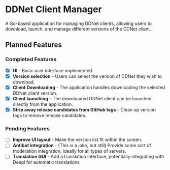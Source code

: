 # DDNet Client Manager

A Go-based application for managing DDNet clients, allowing users to download, launch, and manage different versions of the DDNet client. 

## Planned Features

### Completed Features
- [x] **UI** - Basic user interface implemented.
- [x] **Version selection** - Users can select the version of DDNet they wish to download.
- [x] **Client Downloading** - The application handles downloading the selected DDNet client version.
- [x] **Client launching** - The downloaded DDNet client can be launched directly from the application.
- [x] **Strip away release candidates from GitHub tags** - Clean up version tags to remove release candidates.

### Pending Features
- [ ] **Improve UI layout** - Make the version list fit within the screen.
- [ ] **Antibot integration** - (This is a joke, but still) Provide some sort of moderation integration, ideally for all types of servers.
- [ ] **Translation GUI** - Add a translation interface, potentially integrating with Deepl for automatic translations

